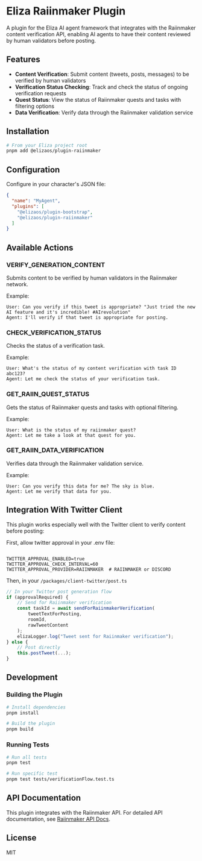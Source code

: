 # Eliza Raiinmaker Plugin

A plugin for the Eliza AI agent framework that integrates with the Raiinmaker content verification API, enabling AI agents to have their content reviewed by human validators before posting.

## Features

- **Content Verification**: Submit content (tweets, posts, messages) to be verified by human validators
- **Verification Status Checking**: Track and check the status of ongoing verification requests
- **Quest Status**: View the status of Raiinmaker quests and tasks with filtering options
- **Data Verification**: Verify data through the Raiinmaker validation service

## Installation

```bash
# From your Eliza project root
pnpm add @elizaos/plugin-raiinmaker
```

## Configuration

Configure in your character's JSON file:

```json
{
  "name": "MyAgent",
  "plugins": [
    "@elizaos/plugin-bootstrap",
    "@elizaos/plugin-raiinmaker"
  ]
}
```

## Available Actions

### VERIFY_GENERATION_CONTENT

Submits content to be verified by human validators in the Raiinmaker network.

Example:
```
User: Can you verify if this tweet is appropriate? "Just tried the new AI feature and it's incredible! #AIrevolution"
Agent: I'll verify if that tweet is appropriate for posting.
```

### CHECK_VERIFICATION_STATUS

Checks the status of a verification task.

Example:
```
User: What's the status of my content verification with task ID abc123?
Agent: Let me check the status of your verification task.
```

### GET_RAIIN_QUEST_STATUS

Gets the status of Raiinmaker quests and tasks with optional filtering.

Example:
```
User: What is the status of my raiinmaker quest?
Agent: Let me take a look at that quest for you.
```

### GET_RAIIN_DATA_VERIFICATION

Verifies data through the Raiinmaker validation service.

Example:
```
User: Can you verify this data for me? The sky is blue.
Agent: Let me verify that data for you.
```

## Integration With Twitter Client

This plugin works especially well with the Twitter client to verify content before posting:

First, allow twitter approval in your .env file:
```

TWITTER_APPROVAL_ENABLED=true
TWITTER_APPROVAL_CHECK_INTERVAL=60
TWITTER_APPROVAL_PROVIDER=RAIINMAKER  # RAIINMAKER or DISCORD

```
Then, in your `/packages/client-twitter/post.ts`
```typescript
// In your Twitter post generation flow
if (approvalRequired) {
    // Send for Raiinmaker verification
    const taskId = await sendForRaiinmakerVerification(
        tweetTextForPosting,
        roomId,
        rawTweetContent
    );
    elizaLogger.log("Tweet sent for Raiinmaker verification");
} else {
    // Post directly
    this.postTweet(...);
}
```

## Development

### Building the Plugin

```bash
# Install dependencies
pnpm install

# Build the plugin
pnpm build
```

### Running Tests

```bash
# Run all tests
pnpm test

# Run specific test
pnpm test tests/verificationFlow.test.ts
```

## API Documentation

This plugin integrates with the Raiinmaker API. For detailed API documentation, see [Raiinmaker API Docs](https://server-staging.api.raiinmaker.com/external/docs/swagger.json).

## License

MIT